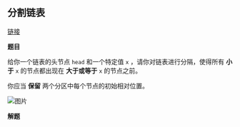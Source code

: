 ## 分割链表

[链接](https://leetcode.cn/problems/partition-list/)

**题目**

给你一个链表的头节点 `head` 和一个特定值 `x` ，请你对链表进行分隔，使得所有 **小于** `x` 的节点都出现在 **大于或等于** `x` 的节点之前。

你应当 **保留** 两个分区中每个节点的初始相对位置。

![图片](https://assets.leetcode.com/uploads/2021/01/04/partition.jpg)

**解题**